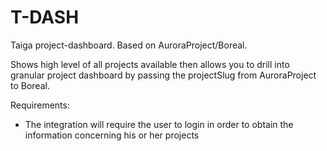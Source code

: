 # T-DASH

Taiga project-dashboard.  Based on AuroraProject/Boreal.

Shows high level of all projects available then allows you to drill into granular project dashboard by passing the projectSlug from AuroraProject to Boreal.

Requirements: 
- The integration will require the user to login in order to obtain the information concerning his or her projects
